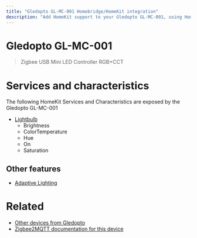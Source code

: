 ```yaml
---
title: "Gledopto GL-MC-001 Homebridge/HomeKit integration"
description: "Add HomeKit support to your Gledopto GL-MC-001, using Homebridge, Zigbee2MQTT and homebridge-z2m."
---
```

<!---
This file has been GENERATED using src/docgen/docgen.ts
DO NOT EDIT THIS FILE MANUALLY!
-->
# Gledopto GL-MC-001
> Zigbee USB Mini LED Controller RGB+CCT


# Services and characteristics
The following HomeKit Services and Characteristics are exposed by
the Gledopto GL-MC-001

* [Lightbulb](../../light.md)
  * Brightness
  * ColorTemperature
  * Hue
  * On
  * Saturation


## Other features
* [Adaptive Lighting](../../light.md)


# Related
* [Other devices from Gledopto](../index.md#gledopto)
* [Zigbee2MQTT documentation for this device](https://www.zigbee2mqtt.io/devices/GL-MC-001.html)